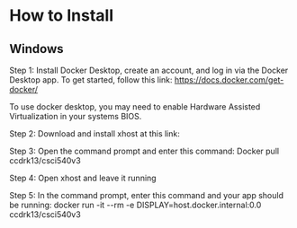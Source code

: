# How to Install
## Windows
Step 1:
Install Docker Desktop, create an account, and log in via the Docker Desktop app.
To get started, follow this link: https://docs.docker.com/get-docker/

To use docker desktop, you may need to enable Hardware Assisted Virtualization in your systems BIOS.

Step 2:
Download and install xhost at this link:


Step 3:
Open the command prompt and enter this command:
Docker pull ccdrk13/csci540v3

Step 4:
Open xhost and leave it running

Step 5:
In the command prompt, enter this command and your app should be running:
docker run -it --rm -e DISPLAY=host.docker.internal:0.0 ccdrk13/csci540v3
